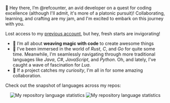 👋 Hey there, I’m @refcounter, an avid developer on a quest for coding excellence (although I'll admit, it's more of a platonic pursuit)! Collaborating, learning, and crafting are my jam, and I'm excited to embark on this journey with you.

Lost access to my [previous account](https://github.com/uv0id), but hey, fresh starts are invigorating!

- 👀 I’m all about **weaving magic with code** to create awesome things
- 🌱 I’ve been immersed in the world of *Rust*, *C*, and *Go* for quite some time. Meanwhile, I'm seamlessly navigating through more traditional languages like *Java*, *C#*, *JavaScript*, and *Python*. Oh, and lately, I've caught a wave of fascination for *Lua*.
- 💞️ If a project catches my *curiosity*, I'm all in for some amazing collaboration.

Check out the snapshot of languages across my repos:

<p align="center">
  <img src="https://github-readme-stats.vercel.app/api/top-langs/?username=refcounter&theme=nightowl#gh-dark-mode-only" alt="My repository language statistics">
  <img src="https://github-readme-stats.vercel.app/api/top-langs/?username=refcounter&theme=vue#gh-light-mode-only" alt="My repository language statistics">
</p>

